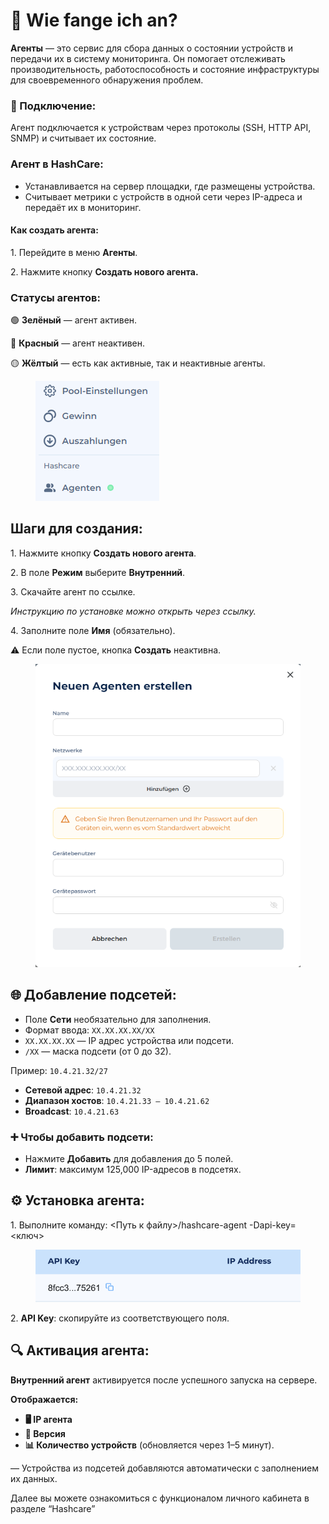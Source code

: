 # 🌟 Wie fange ich an?

**Агенты** — это сервис для сбора данных о состоянии устройств и передачи их в систему мониторинга. Он помогает отслеживать производительность, работоспособность и состояние инфраструктуры для своевременного обнаружения проблем.

### **🔗 Подключение:**

Агент подключается к устройствам через протоколы (SSH, HTTP API, SNMP) и считывает их состояние.

### **Агент в HashCare:**

* &#x20;Устанавливается на сервер площадки, где размещены устройства.
* Считывает метрики с устройств в одной сети через IP-адреса и передаёт их в мониторинг.

#### **Как создать агента:**

1\. Перейдите в меню **Агенты**.

2\. Нажмите кнопку **Создать нового агента.**

### **Статусы агентов:**

🟢 **Зелёный** — агент активен.

🔴 **Красный** — агент неактивен.

🟡 **Жёлтый** — есть как активные, так и неактивные агенты.

<figure><img src="../.gitbook/assets/image (35).png" alt=""><figcaption></figcaption></figure>

## **Шаги для создания:**

1\. Нажмите кнопку **Создать нового агента**.

2\. В поле **Режим** выберите **Внутренний**.

3\. Скачайте агент по ссылке.

_Инструкцию по установке можно открыть через ссылку._

4\. Заполните поле **Имя** (обязательно).

⚠️ Если поле пустое, кнопка **Создать** неактивна.

<figure><img src="../.gitbook/assets/image (36).png" alt="" width="448"><figcaption></figcaption></figure>

## **🌐 Добавление подсетей:**

* Поле **Сети** необязательно для заполнения.
* Формат ввода: `XX.XX.XX.XX/XX`
* `XX.XX.XX.XX` — IP адрес устройства или подсети.
* &#x20;`/XX` — маска подсети (от 0 до 32).

Пример: `10.4.21.32/27`

* &#x20;**Сетевой адрес**: `10.4.21.32`
* &#x20;**Диапазон хостов**: `10.4.21.33 – 10.4.21.62`
* &#x20;**Broadcast**: `10.4.21.63`

### **➕ Чтобы добавить подсети:**

* Нажмите **Добавить** для добавления до 5 полей.
* **Лимит**: максимум 125,000 IP-адресов в подсетях.

## **⚙️ Установка агента:**

1\. Выполните команду: <Путь к файлу>/hashcare-agent -Dapi-key=<ключ>

<figure><img src="../.gitbook/assets/Снимок экрана 2025-01-13 в 15.17.22.png" alt=""><figcaption></figcaption></figure>

2\. **API Key**: скопируйте из соответствующего поля.

## 🔍 Активация агента:

**Внутренний агент** активируется после успешного запуска на сервере.

**Отображается:**

* **🖥️ IP агента**
* **📜 Версия**
* **📊 Количество устройств** (обновляется через 1–5 минут).

— Устройства из подсетей добавляются автоматически с заполнением их данных.

Далее вы можете ознакомиться с функционалом личного кабинета в разделе “Hashcare”
